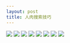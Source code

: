 ```yaml
---
layout: post
title: 人肉搜索技巧
---
```


![](http://ww4.sinaimg.cn/mw690/005CA7KCjw1f92k9lcgrvj30ic3pxkaq.jpg)
![](http://ww2.sinaimg.cn/mw690/005CA7KCjw1f92k9mgl2lj30ic4wxay1.jpg)
![](http://ww4.sinaimg.cn/mw690/005CA7KCjw1f92k9nsneaj30ic3q5nk8.jpg)
![](http://ww4.sinaimg.cn/mw690/005CA7KCjw1f92k9ouas6j30ic1yon8r.jpg)
![](http://ww2.sinaimg.cn/mw690/005CA7KCjw1f92k9pg79mj30ic1867b0.jpg)
![](http://ww2.sinaimg.cn/mw690/005CA7KCjw1f92k9q2vrcj30ic1yftip.jpg)
![](http://ww1.sinaimg.cn/mw690/005CA7KCjw1f92k9rqln8j30ic6kfb29.jpg)
![](http://ww4.sinaimg.cn/mw690/005CA7KCjw1f92k9szwtpj30j63giat3.jpg)
